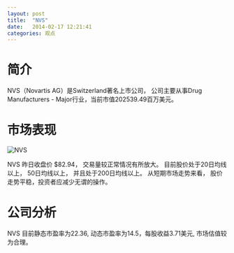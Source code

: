 ```yaml
---
layout: post
title:  "NVS"
date:   2014-02-17 12:21:41
categories: 观点
---
```


# 简介
NVS（Novartis AG）是Switzerland著名上市公司，
公司主要从事Drug Manufacturers - Major行业，当前市值202539.49百万美元。

# 市场表现

![NVS](http://finviz.com/chart.ashx?t=NVS&ty=c&ta=1&p=d&s=l)

NVS 昨日收盘价 $82.94，
交易量较正常情况有所放大。
目前股价处于20日均线以上，
50日均线以上，
并且处于200日均线以上。
从短期市场走势来看，
股价走势平稳，投资者应减少无谓的操作。

# 公司分析
NVS 目前静态市盈率为22.36, 动态市盈率为14.5，每股收益3.71美元,
市场估值较为合理。
